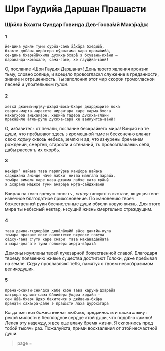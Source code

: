 # Шри Гаудийа Даршан Прашасти

### Ш́рӣла Бхакти Сундар Говинда Дев-Госва̄мӣ Маха̄ра̄дж

#### 1

    йе-дина удиле туми сӯрйа-сама ā̐дхāра бхедийā,
    бхакти-джн̃āна-вирāгера пӯрн̣атама кара пракāш́ийā,
    се-дина бхарийāчхила дух̣кха-бхарā э бхувана-кхāни —
    парāнанда-колāхале, сāма-гāне, хе гауд̣ӣйа-вāнӣ!

О, послание «Шри Гаудия Даршана»! День твоего явления пронзил тьму, словно солнце, и всецело провозгласил служение в преданности, знание и отрешенность. Ты заполонил этот мир скорби громогласной песней и упоительным гулом.

#### 2

    хетха̄ джанма-мр̣тйу-джара̄-ш́ока-бхаре джарджарите лока
    сварга-марта-наракете нирантара каре карма-бхога
    маха̄гхора андхака̄ре; херийа̄ та̄дера дух̣кха-гла̄ни
    прака̄ш́иле а̄тма-рӯпе дух̣кха-хара̄ хе ваикун̣т̣ха-ва̄н̣ӣ!

О, избавитель от печали, послание бескрайнего мира! Взирая на те души, что пребывают здесь в кромешной тьме и бесконечно влачат свою *карму* сквозь небеса, землю и ад, что изнурены бременем рождений, смертей, старости и стенаний, ты провозглашаешь себя, дабы рассеять их скорбь.

#### 3

    неха̄ри’ найане тава парипӯрн̣а каиш́ора вайаса
    саджджана а̄нанде на̄че лабхи’ нитйа ман̇гала параш́а,
    тома̄ра вимала каре нава-джанма лабхе ката пра̄н̣ӣ
    э дхара̄на ма̄джхе туми амара̄ра мр̣та-сан̃джӣванӣ

Взирая на твою зрелую юность , *садху* танцуют в экстазе, ощущая твое извечное благодатное прикосновение. По мановению твоей божественной руки бесчисленные души обрели новую жизнь. Для этого мира ты небесный нектар, несущий жизнь смертельно страждущим.

#### 4

    тава даива-теджора̄ш́и джва̄ла̄майӣ ва̄се даитйа-кула
    тома̄ра прака̄ш́е локе лабхитечхе бхӯлоке гокула
    са̄дху-ган̣а стути каре смари’ тава маха̄вада̄нйата̄
    э мара-джагате туми голокера амр̣та-ва̄рата̄

Демоны изумлены твоей лучезарной божественной славой. Благодаря твоему появлению живые существа достигают Голоки, даже пребывая на земле. *Садху* прославляют тебя, памятуя о твоем невообразимом великодушии.

#### 5

    према-бхакти-снигдха хабе кабе тава карун̣а̄-дха̄ра̄йа
    кат̣хора кулиш́а-сама ба̄лиш́ера ӯш̣ара хр̣дайа —
    сеи а̄ш́а̄-бхаре а̄джо бахитечхи э джӣвана-бха̄ра
    пран̣ати сахасра-дале э праш́асти лаха дурбха̄га̄ра

Когда же твоя божественная любовь, преданность и ласка хлынут рекой милости в бесплодное сердце этой души, что подобно камню! Лелея эту надежду, я все еще влачу бремя жизни. Я склоняюсь пред тобой тысячи раз. Пожалуйста, прими восхваления от этой несчастной души.


> page = 